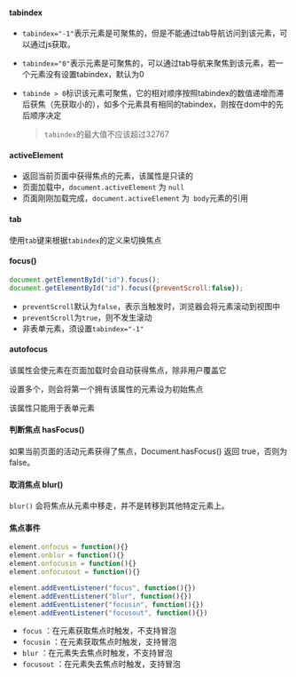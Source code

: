#### tabindex

+ `tabindex="-1"`表示元素是可聚焦的，但是不能通过tab导航访问到该元素，可以通过js获取。

+ `tabindex="0"`表示元素是可聚焦的，可以通过tab导航来聚焦到该元素，若一个元素没有设置tabindex，默认为0

+ `tabinde > 0`标识该元素可聚焦，它的相对顺序按照tabindex的数值递增而滞后获焦（先获取小的），如多个元素具有相同的tabindex，则按在dom中的先后顺序决定

  > `tabindex`的最大值不应该超过32767

#### activeElement

+ 返回当前页面中获得焦点的元素，该属性是只读的
+ 页面加载中，`document.activeElement` 为 `null`
+ 页面刚刚加载完成，`document.activeElement`  为` body`元素的引用





#### tab

使用`tab`键来根据`tabindex`的定义来切换焦点



#### focus()

```js
document.getElementById("id").focus();
document.getElementById("id").focus({preventScroll:false});
```

+ `preventScroll`默认为`false`，表示当触发时，浏览器会将元素滚动到视图中
+ `preventScroll`为`true`，则不发生滚动
+ 非表单元素，须设置`tabindex="-1"`



#### autofocus

该属性会使元素在页面加载时会自动获得焦点，除非用户覆盖它

设置多个，则会将第一个拥有该属性的元素设为初始焦点

该属性只能用于表单元素



#### 判断焦点 hasFocus()

如果当前页面的活动元素获得了焦点，Document.hasFocus() 返回 true，否则为 false。

#### 取消焦点 blur()

`blur()` 会将焦点从元素中移走，并不是转移到其他特定元素上。

#### 焦点事件

```js
element.onfocus = function(){}
element.onblur = function(){}
element.onfocusin = function(){}
element.onfocusout = function(){}

element.addEventListener("focus", function(){})
element.addEventListener("blur", function(){})
element.addEventListener("focusin", function(){})
element.addEventListener("focusout", function(){})
```

- `focus` ：在元素获取焦点时触发，不支持冒泡
- `focusin` ：在元素获取焦点时触发，支持冒泡
- `blur` ：在元素失去焦点时触发，不支持冒泡
- `focusout` ：在元素失去焦点时触发，支持冒泡

